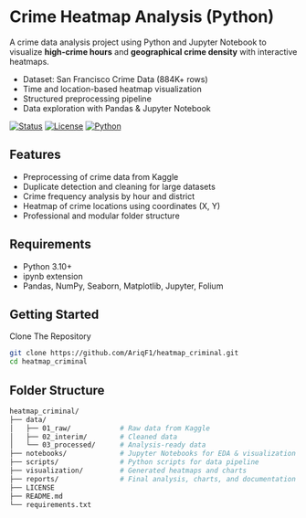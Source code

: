 # Crime Heatmap Analysis (Python)

A crime data analysis project using Python and Jupyter Notebook to visualize **high-crime hours** and **geographical crime density** with interactive heatmaps.

- Dataset: San Francisco Crime Data (884K+ rows)
- Time and location-based heatmap visualization
- Structured preprocessing pipeline
- Data exploration with Pandas & Jupyter Notebook

[![Status](https://img.shields.io/badge/status-active-success)](https://github.com/AriqF1/heatmap_criminal)
[![License](https://img.shields.io/badge/license-MIT-blue)](https://opensource.org/licenses/MIT)
[![Python](https://img.shields.io/badge/python-3.10+-blue)](https://www.python.org/)

## Features

- Preprocessing of crime data from Kaggle
- Duplicate detection and cleaning for large datasets
- Crime frequency analysis by hour and district
- Heatmap of crime locations using coordinates (X, Y)
- Professional and modular folder structure

## Requirements

- Python 3.10+
- ipynb extension
- Pandas, NumPy, Seaborn, Matplotlib, Jupyter, Folium

## Getting Started

Clone The Repository

```bash
git clone https://github.com/AriqF1/heatmap_criminal.git
cd heatmap_criminal
```

## Folder Structure

```bash
heatmap_criminal/
├── data/
│   ├── 01_raw/            # Raw data from Kaggle
│   ├── 02_interim/        # Cleaned data
│   └── 03_processed/      # Analysis-ready data
├── notebooks/             # Jupyter Notebooks for EDA & visualization
├── scripts/               # Python scripts for data pipeline
├── visualization/         # Generated heatmaps and charts
├── reports/               # Final analysis, charts, and documentation
├── LICENSE
├── README.md
└── requirements.txt
```
